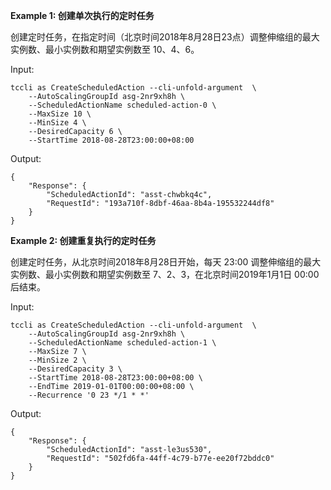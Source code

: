 **Example 1: 创建单次执行的定时任务**

创建定时任务，在指定时间（北京时间2018年8月28日23点）调整伸缩组的最大实例数、最小实例数和期望实例数至 10、4、6。

Input: 

```
tccli as CreateScheduledAction --cli-unfold-argument  \
    --AutoScalingGroupId asg-2nr9xh8h \
    --ScheduledActionName scheduled-action-0 \
    --MaxSize 10 \
    --MinSize 4 \
    --DesiredCapacity 6 \
    --StartTime 2018-08-28T23:00:00+08:00
```

Output: 
```
{
    "Response": {
        "ScheduledActionId": "asst-chwbkq4c",
        "RequestId": "193a710f-8dbf-46aa-8b4a-195532244df8"
    }
}
```

**Example 2: 创建重复执行的定时任务**

创建定时任务，从北京时间2018年8月28日开始，每天 23:00 调整伸缩组的最大实例数、最小实例数和期望实例数至 7、2、3，在北京时间2019年1月1日 00:00 后结束。

Input: 

```
tccli as CreateScheduledAction --cli-unfold-argument  \
    --AutoScalingGroupId asg-2nr9xh8h \
    --ScheduledActionName scheduled-action-1 \
    --MaxSize 7 \
    --MinSize 2 \
    --DesiredCapacity 3 \
    --StartTime 2018-08-28T23:00:00+08:00 \
    --EndTime 2019-01-01T00:00:00+08:00 \
    --Recurrence '0 23 */1 * *'
```

Output: 
```
{
    "Response": {
        "ScheduledActionId": "asst-le3us530",
        "RequestId": "502fd6fa-44ff-4c79-b77e-ee20f72bddc0"
    }
}
```

